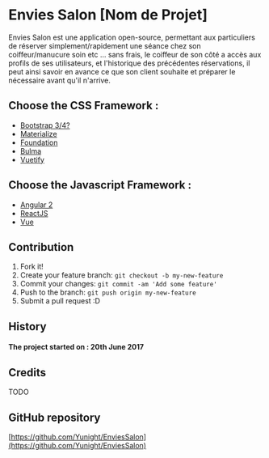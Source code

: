 # Envies Salon [Nom de Projet]
Envies Salon est une application open-source, permettant aux particuliers de réserver simplement/rapidement une séance chez son coiffeur/manucure soin etc ... sans frais, le coiffeur de son côté a accès aux profils de ses utilisateurs, et l'historique des précédentes réservations, il peut ainsi savoir en avance ce que son client souhaite et préparer le nécessaire avant qu'il n'arrive.

## Choose the CSS Framework :
* [Bootstrap 3/4?](http://getbootstrap.com/)
* [Materialize](http://materializecss.com/)
* [Foundation](http://foundation.zurb.com/)
* [Bulma](http://bulma.io/)
* [Vuetify](https://vuetifyjs.com/)

## Choose the Javascript Framework :
* [Angular 2](https://angular.io/)
* [ReactJS](https://facebook.github.io/react/)
* [Vue](https://vuejs.org/)

## Contribution
1. Fork it!
2. Create your feature branch: `git checkout -b my-new-feature`
3. Commit your changes: `git commit -am 'Add some feature'`
4. Push to the branch: `git push origin my-new-feature`
5. Submit a pull request :D

## History
#### The project started on : 20th June 2017

## Credits
TODO


## GitHub repository
[https://github.com/Yunight/EnviesSalon](https://github.com/Yunight/EnviesSalon)
